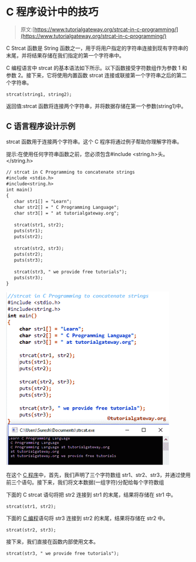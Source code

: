 # C 程序设计中的技巧

> 原文:[https://www.tutorialgateway.org/strcat-in-c-programming/](https://www.tutorialgateway.org/strcat-in-c-programming/)

C Strcat 函数是 String 函数之一，用于将用户指定的字符串连接到现有字符串的末尾，并将结果存储在我们指定的第一个字符串中。

C 编程语言中 strcat 的基本语法如下所示。以下函数接受字符数组作为参数 1 和参数 2。接下来，它将使用内置函数 strcat 连接或联接第一个字符串之后的第二个字符串。

```
strcat(string1, string2);
```

返回值:strcat 函数将连接两个字符串，并将数据存储在第一个参数(string1)中。

## C 语言程序设计示例

strcat 函数用于连接两个字符串。这个 C 程序将通过例子帮助你理解字符串。

提示:在使用任何字符串函数之前，您必须包含#include <string.h>头。</string.h>

```
// strcat in C Programming to concatenate strings  
#include <stdio.h> 
#include<string.h>
int main()
{
   char str1[] = "Learn";
   char str2[] = " C Programming Language";
   char str3[] = " at tutorialgateway.org";

   strcat(str1, str2);		
   puts(str1);
   puts(str2);

   strcat(str2, str3);
   puts(str2);
   puts(str3);	

   strcat(str3, " we provide free tutorials");
   puts(str3);
}
```

![strcat in C Programming 1](img/a75bd567831073877372d71e500d0d78.png)

在这个 [C 程序](https://www.tutorialgateway.org/c-programming-examples/)中，首先，我们声明了三个字符数组 str1、str2、str3，并通过使用前三个语句。接下来，我们将文本数据(一组字符)分配给每个字符数组

下面的 C strcat 语句将把 str2 连接到 str1 的末尾，结果将存储在 str1 中。

```
strcat(str1, str2);
```

下面的 [C 编程](https://www.tutorialgateway.org/c-programming/)语句将 str3 连接到 str2 的末尾，结果将存储在 str2 中。

```
strcat(str2, str3);
```

接下来，我们直接在函数内部使用文本。

```
strcat(str3, " we provide free tutorials");
```